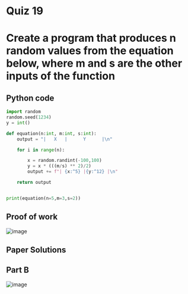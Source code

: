 # Quiz 19 
# Create a program that produces n random values from the equation below, where m and s are the other inputs of the function 

## Python code 
```.py
import random
random.seed(1234)
y = int()

def equation(n:int, m:int, s:int):
    output = "|   X   |      Y      |\n"

    for i in range(n):

        x = random.randint(-100,100)
        y = x * (((m/s) ** 2)/2)
        output += f"| {x:^5} |{y:^12} |\n"

    return output


print(equation(n=5,m=3,s=2))
```

## Proof of work
![image](https://github.com/user-attachments/assets/7707833c-0bd2-4e29-b6fc-0f5995b5c13f)

## Paper Solutions 
## Part B 
![image](https://github.com/user-attachments/assets/847ed227-f70c-45f1-a129-5bb5fcf2316b)
